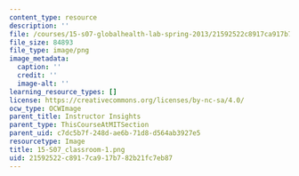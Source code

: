 ```yaml
---
content_type: resource
description: ''
file: /courses/15-s07-globalhealth-lab-spring-2013/21592522c8917ca917b782b21fc7eb87_15-S07_classroom-1.png
file_size: 84893
file_type: image/png
image_metadata:
  caption: ''
  credit: ''
  image-alt: ''
learning_resource_types: []
license: https://creativecommons.org/licenses/by-nc-sa/4.0/
ocw_type: OCWImage
parent_title: Instructor Insights
parent_type: ThisCourseAtMITSection
parent_uid: c7dc5b7f-248d-ae6b-71d8-d564ab3927e5
resourcetype: Image
title: 15-S07_classroom-1.png
uid: 21592522-c891-7ca9-17b7-82b21fc7eb87
---
```

